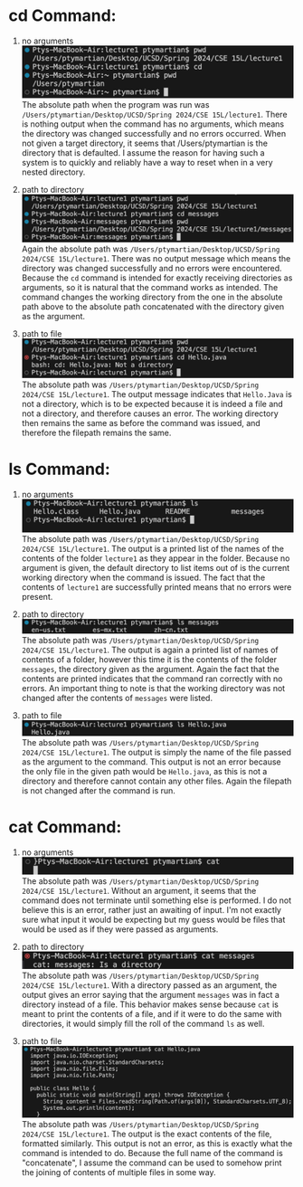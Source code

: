 # cd Command:
1. no arguments
![Image](cd_noArgs.png)
The absolute path when the program was run was `/Users/ptymartian/Desktop/UCSD/Spring 2024/CSE 15L/lecture1`. There is nothing output when the command has no arguments, which means the directory was changed successfully and no errors occurred. When not given a target directory, it seems that /Users/ptymartian is the directory that is defaulted. I assume the reason for having such a system is to quickly and reliably have a way to reset when in a very nested directory.

2. path to directory
![image](cd_directory.png)
Again the absolute path was `/Users/ptymartian/Desktop/UCSD/Spring 2024/CSE 15L/lecture1`. There was no output message which means the directory was changed successfully and no errors were encountered. Because the `cd` command is intended for exactly receiving directories as arguments, so it is natural that the command works as intended. The command changes the working directory from the one in the absolute path above to the absolute path concatenated with the directory given as the argument.

3. path to file
![image](cd_file.png)
The absolute path was `/Users/ptymartian/Desktop/UCSD/Spring 2024/CSE 15L/lecture1`. The output message indicates that `Hello.Java` is not a directory, which is to be expected because it is indeed a file and not a directory, and therefore causes an error. The working directory then remains the same as before the command was issued, and therefore the filepath remains the same.

# ls Command:
1. no arguments
![Image](ls_noArgs.png)
The absolute path was `/Users/ptymartian/Desktop/UCSD/Spring 2024/CSE 15L/lecture1`. The output is a printed list of the names of the contents of the folder `lecture1` as they appear in the folder. Because no argument is given, the default directory to list items out of is the current working directory when the command is issued. The fact that the contents of `lecture1` are successfully printed means that no errors were present.

2. path to directory
![image](ls_directory.png)
The absolute path was `/Users/ptymartian/Desktop/UCSD/Spring 2024/CSE 15L/lecture1`. The output is again a printed list of names of contents of a folder, however this time it is the contents of the folder `messages`, the directory given as the argument. Again the fact that the contents are printed indicates that the command ran correctly with no errors. An important thing to note is that the working directory was not changed after the contents of `messages` were listed. 

3. path to file
![image](ls_file.png)
The absolute path was `/Users/ptymartian/Desktop/UCSD/Spring 2024/CSE 15L/lecture1`. The output is simply the name of the file passed as the argument to the command. This output is not an error because the only file in the given path would be `Hello.java`, as this is not a directory and therefore cannot contain any other files. Again the filepath is not changed after the command is run.

# cat Command:
1. no arguments
![Image](cat_noArgs.png)
The absolute path was `/Users/ptymartian/Desktop/UCSD/Spring 2024/CSE 15L/lecture1`. Without an argument, it seems that the command does not terminate until something else is performed. I do not believe this is an error, rather just an awaiting of input. I'm not exactly sure what input it would be expecting but my guess would be files that would be used as if they were passed as arguments.

2. path to directory
![image](cat_directory.png)
The absolute path was `/Users/ptymartian/Desktop/UCSD/Spring 2024/CSE 15L/lecture1`. With a directory passed as an argument, the output gives an error saying that the argument `messages` was in fact a directory instead of a file. This behavior makes sense because `cat` is meant to print the contents of a file, and if it were to do the same with directories, it would simply fill the roll of the command `ls` as well.

3. path to file
![image](cat_file.png)
The absolute path was `/Users/ptymartian/Desktop/UCSD/Spring 2024/CSE 15L/lecture1`. The output is the exact contents of the file, formatted similarly. This output is not an error, as this is exactly what the command is intended to do. Because the full name of the command is "concatenate", I assume the command can be used to somehow print the joining of contents of multiple files in some way.
